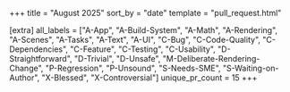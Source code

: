 +++
title = "August 2025"
sort_by = "date"
template = "pull_request.html"

[extra]
all_labels = ["A-App", "A-Build-System", "A-Math", "A-Rendering", "A-Scenes", "A-Tasks", "A-Text", "A-UI", "C-Bug", "C-Code-Quality", "C-Dependencies", "C-Feature", "C-Testing", "C-Usability", "D-Straightforward", "D-Trivial", "D-Unsafe", "M-Deliberate-Rendering-Change", "P-Regression", "P-Unsound", "S-Needs-SME", "S-Waiting-on-Author", "X-Blessed", "X-Controversial"]
unique_pr_count = 15
+++
